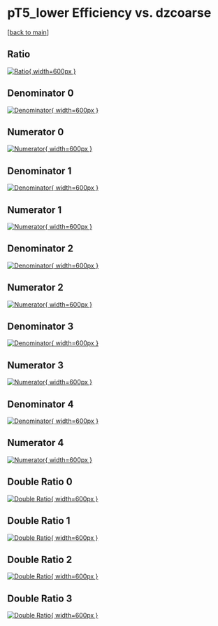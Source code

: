 # pT5_lower Efficiency vs. dzcoarse

[[back to main](./)]



## Ratio

[![Ratio](../mtv/var/pT5_lower_vtr_11_0_eff_dzcoarse.png){ width=600px }](../mtv/var/pT5_lower_vtr_11_0_eff_dzcoarse.pdf)

## Denominator 0

[![Denominator](../mtv/den/pT5_lower_vtr_11_0_eff_dzcoarse_den0.png){ width=600px }](../mtv/den/pT5_lower_vtr_11_0_eff_dzcoarse_den0.pdf)

## Numerator 0

[![Numerator](../mtv/num/pT5_lower_vtr_11_0_eff_dzcoarse_num0.png){ width=600px }](../mtv/num/pT5_lower_vtr_11_0_eff_dzcoarse_num0.pdf)

## Denominator 1

[![Denominator](../mtv/den/pT5_lower_vtr_11_0_eff_dzcoarse_den1.png){ width=600px }](../mtv/den/pT5_lower_vtr_11_0_eff_dzcoarse_den1.pdf)

## Numerator 1

[![Numerator](../mtv/num/pT5_lower_vtr_11_0_eff_dzcoarse_num1.png){ width=600px }](../mtv/num/pT5_lower_vtr_11_0_eff_dzcoarse_num1.pdf)

## Denominator 2

[![Denominator](../mtv/den/pT5_lower_vtr_11_0_eff_dzcoarse_den2.png){ width=600px }](../mtv/den/pT5_lower_vtr_11_0_eff_dzcoarse_den2.pdf)

## Numerator 2

[![Numerator](../mtv/num/pT5_lower_vtr_11_0_eff_dzcoarse_num2.png){ width=600px }](../mtv/num/pT5_lower_vtr_11_0_eff_dzcoarse_num2.pdf)

## Denominator 3

[![Denominator](../mtv/den/pT5_lower_vtr_11_0_eff_dzcoarse_den3.png){ width=600px }](../mtv/den/pT5_lower_vtr_11_0_eff_dzcoarse_den3.pdf)

## Numerator 3

[![Numerator](../mtv/num/pT5_lower_vtr_11_0_eff_dzcoarse_num3.png){ width=600px }](../mtv/num/pT5_lower_vtr_11_0_eff_dzcoarse_num3.pdf)

## Denominator 4

[![Denominator](../mtv/den/pT5_lower_vtr_11_0_eff_dzcoarse_den4.png){ width=600px }](../mtv/den/pT5_lower_vtr_11_0_eff_dzcoarse_den4.pdf)

## Numerator 4

[![Numerator](../mtv/num/pT5_lower_vtr_11_0_eff_dzcoarse_num4.png){ width=600px }](../mtv/num/pT5_lower_vtr_11_0_eff_dzcoarse_num4.pdf)

## Double Ratio 0

[![Double Ratio](../mtv/ratio/pT5_lower_vtr_11_0_eff_dzcoarse_ratio0.png){ width=600px }](../mtv/ratio/pT5_lower_vtr_11_0_eff_dzcoarse_ratio0.pdf)

## Double Ratio 1

[![Double Ratio](../mtv/ratio/pT5_lower_vtr_11_0_eff_dzcoarse_ratio1.png){ width=600px }](../mtv/ratio/pT5_lower_vtr_11_0_eff_dzcoarse_ratio1.pdf)

## Double Ratio 2

[![Double Ratio](../mtv/ratio/pT5_lower_vtr_11_0_eff_dzcoarse_ratio2.png){ width=600px }](../mtv/ratio/pT5_lower_vtr_11_0_eff_dzcoarse_ratio2.pdf)

## Double Ratio 3

[![Double Ratio](../mtv/ratio/pT5_lower_vtr_11_0_eff_dzcoarse_ratio3.png){ width=600px }](../mtv/ratio/pT5_lower_vtr_11_0_eff_dzcoarse_ratio3.pdf)

